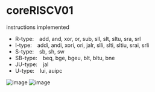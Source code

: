 # coreRISCV01
instructions implemented
<ul>
<li>R-type:   &ensp; add, and, xor, or, sub, sll, slt, sltu, sra, srl </li>
<li>I-type:   &ensp; addi, andi, xori, ori, jalr, slli, slti, sltiu, srai, srli </li>
<li>S-type:   &ensp; sb, sh, sw </li>
<li>SB-type:  &ensp; beq, bge, bgeu, blt, bltu, bne </li>
<li>JU-type:  &ensp; jal </li>
<li>U-type:   &ensp; lui, auipc </li>
</ul>

![image](https://github.com/ARohithReddy/coreRISCV01/assets/63339312/3645d993-103a-4ef4-b401-d48e8cea355e)
![image](https://github.com/ARohithReddy/coreRISCV01/assets/63339312/95ee449d-8efb-4494-8d1d-1de07a6a5423)
